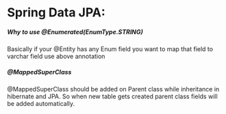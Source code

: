 # Spring Data JPA:

##### Why to use @Enumerated(EnumType.STRING)

Basically if your @Entity has any Enum field you want to map that field to varchar field use above annotation


##### @MappedSuperClass

@MappedSuperClass should be added on Parent class while 
inheritance in hibernate and JPA. 
So when new table gets created parent class fields will be added automatically.
